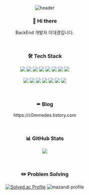 <div align="center"> 
  
![header](https://capsule-render.vercel.app/api?type=Waving&color=000000&height=150&section=header&text=%20Github&fontColor=ffffff&fontSize=70&animation=fadeIn&fontAlignY=55&desc=%20&descAlignY=62&descAlign=62)


<h3 align="center"> 👋 Hi there  </h3>

<!--
**c0mmedes/c0mmedes** is a ✨ _special_ ✨ repository because its `README.md` (this file) appears on your GitHub profile.

Here are some ideas to get you started:

- 🔭 I’m currently working on ...
- 🌱 I’m currently learning ...
- 👯 I’m looking to collaborate on ...
- 🤔 I’m looking for help with ...
- 💬 Ask me about ...
- 📫 How to reach me: ...
- 😄 Pronouns: ...
- ⚡ Fun fact: ...
-->

<p align="center">
 BackEnd 개발자 이대경입니다.
</p>


<br>

<h3 align="center">🛠 Tech Stack </h3>
<p align="center">
  <img src="https://img.shields.io/badge/Java-000000.svg?&style=for-the-badge&logo=Java&logoColor=white"/>
  <img src="https://img.shields.io/badge/Spring-6DB33F.svg?&style=for-the-badge&logo=Spring&logoColor=white"/>
  <img src="https://img.shields.io/badge/SpringBoot-6DB33F.svg?&style=for-the-badge&logo=SpringBoot&logoColor=white"/>
  <img src="https://img.shields.io/badge/MySQL-007396.svg?&style=for-the-badge&logo=MySQL&logoColor=white"/>
  <img src="https://img.shields.io/badge/AWS EC2-232F3E.svg?&style=for-the-badge&logo=AmazonAWS&logoColor=white"/>
  <img src="https://img.shields.io/badge/Docker-2496ED.svg?&style=for-the-badge&logo=Docker&logoColor=white"/>
  <img src="https://img.shields.io/badge/Jenkins-D24939.svg?&style=for-the-badge&logo=Jenkins&logoColor=white"/>
  <img src="https://img.shields.io/badge/NGINX-009639.svg?&style=for-the-badge&logo=nginx&logoColor=white"/>
  <br><br>
  <img src="https://img.shields.io/badge/IntelliJ-000000?&style=for-the-badge&logo=IntelliJ%20IDEA&logoColor=white"/>
  <img src="https://img.shields.io/badge/Eclipse-2C2255.svg?&style=for-the-badge&logo=Eclipse%20IDE&logoColor=white"/>
  <img src="https://img.shields.io/badge/VSCode-007ACC.svg?&style=for-the-badge&logo=Visual%20Studio%20Code&logoColor=white"/>
  <img src="https://img.shields.io/badge/GitLab-F05032.svg?&style=for-the-badge&logo=Git&logoColor=white"/>
  <img src="https://img.shields.io/badge/Notion-000000.svg?&style=for-the-badge&logo=Notion&logoColor=white"/>
  <img src="https://img.shields.io/badge/Jira-0052CC.svg?&style=for-the-badge&logo=jirasoftware&logoColor=white"/>
  <img src="https://img.shields.io/badge/Mattermost-0058CC?&style=for-the-badge&logo=Mattermost&logoColor=white"/>
</p>
<br>
<h3 align="center">✒ Blog </h3>
<p align="center">
	https://c0mmedes.tistory.com
</p>
<br>
<h3 align="center">📊 GitHub Stats  </h3>
<p align="center"> 
	<img src="https://github-readme-stats.vercel.app/api?username=c0mmedes&theme=vue&show_icons=true"/></a>
</p>

<br>

<h3 align="center">✏️ Problem Solving </h3>

<div align=center>
  
[![Solved.ac Profile](http://mazassumnida.wtf/api/v2/generate_badge?boj=c0mmedes7)](https://solved.ac/c0mmedes7)
![mazandi profile](http://mazandi.herokuapp.com/api?handle=c0mmedes7&theme=warm)
  
</div>
